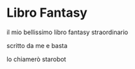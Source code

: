 # Libro Fantasy

il mio bellissimo libro fantasy straordinario

scritto da me e basta

lo chiamerò starobot

